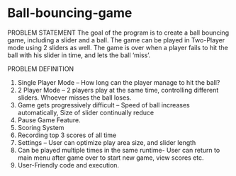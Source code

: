 # Ball-bouncing-game
PROBLEM STATEMENT 
The goal of the program is to create a ball bouncing game, including a slider and a ball. The game can be played in Two-Player mode using 2 sliders as well. The game is over when a player fails to hit the ball with his slider in time, and lets the ball ‘miss’.

PROBLEM DEFINITION
1. Single Player Mode – How long can the player manage to hit the ball?
2. 2 Player Mode – 2 players play at the same time, controlling different sliders. Whoever misses the ball
loses.
3. Game gets progressively difficult – Speed of ball increases automatically, Size of slider continually
reduce
4. Pause Game Feature.
5. Scoring System
6. Recording top 3 scores of all time
7. Settings – User can optimize play area size, and slider length
8. Can be played multiple times in the same runtime- User can return to main menu after game over to start
new game, view scores etc.
9. User-Friendly code and execution.

